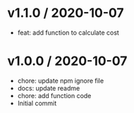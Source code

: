
v1.1.0 / 2020-10-07
==================

  * feat: add function to calculate cost

v1.0.0 / 2020-10-07
==================

  * chore: update npm ignore file
  * docs: update readme
  * chore: add function code
  * Initial commit
